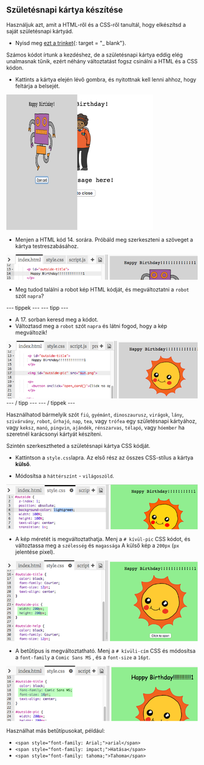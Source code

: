 ## Születésnapi kártya készítése

Használjuk azt, amit a HTML-ről és a CSS-ről tanultál, hogy elkészítsd a saját születésnapi kártyád.

+ Nyisd meg [ezt a trinket](http://jumpto.cc/web-card){: target = "_ blank"}.

Számos kódot írtunk a kezdéshez, de a születésnapi kártya eddig elég unalmasnak tűnik, ezért néhány változtatást fogsz csinálni a HTML és a CSS kódon.

+ Kattints a kártya elején lévő gombra, és nyitottnak kell lenni ahhoz, hogy feltárja a belsejét.

![screenshot](images/birthday-click.png)

+ Menjen a HTML kód 14. sorára. Próbáld meg szerkeszteni a szöveget a kártya testreszabásához.

![screenshot](images/birthday-card-html.png)

+ Meg tudod találni a robot kép HTML kódját, és megváltoztatni a `robot` szót `napra`?

\--- tippek \--- \--- tipp \---

+ A 17. sorban keresd meg a kódot.
+ Változtasd meg a `robot` szót `napra` és látni fogod, hogy a kép megváltozik!

![screenshot](images/birthday-card-sun.png) \--- / tipp \--- \--- / tippek \---

Használhatod bármelyik szót `fiú`, `gyémánt`, `dinoszaurusz`, `virágok`, `lány`, `szivárvány`, `robot`, `űrhajó`, `nap`, `tea`, vagy `trófea` egy születésnapi kártyához, vagy `keksz`, `manó`, `pingvin`, `ajándék`, `rénszarvas`, `télapó`, vagy `hóember` ha szeretnél karácsonyi kártyát készíteni.

Szintén szerkesztheted a születésnapi kártya CSS kódját.

+ Kattintson a `style.css`lapra. Az első rész az összes CSS-stílus a kártya **külső**.

+ Módosítsa a `háttérszínt` - `világoszöld`.

![screenshot](images/birthday-card-outside.png)

+ A kép méretét is megváltoztathatja. Menj a `# kívül-pic` CSS kódot, és változtassa meg a `szélesség` és `magassága` A külső kép a `200px` (`px` jelentése pixel).

![screenshot](images/birthday-card-size.png)

+ A betűtípus is megváltoztatható. Menj a `# kívüli-cím` CSS és módosítsa a `font-family` a `Comic Sans MS` , és a `font-size` a `16pt`.

![screenshot](images/birthday-card-font.png)

Használhat más betűtípusokat, például:

+ `<span style="font-family: Arial;">arial</span>`
+ `<span style="font-family: impact;">Hatása</span>`
+ `<span style="font-family: tahoma;">Tahoma</span>`